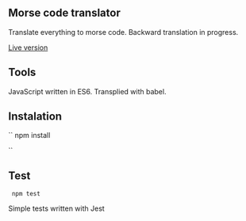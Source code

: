 ## Morse code translator

Translate everything to morse code.
Backward translation in progress.

[Live version](https://piotrbartnik.github.io/morse/)

## Tools  

JavaScript written in ES6. Transplied with babel.

## Instalation 

``
npm install

``

## Test 

`` 
npm test
``

Simple tests written with Jest
